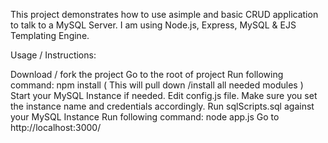 This project demonstrates how to use asimple and basic CRUD application to talk to a MySQL Server.
I am using Node.js, Express, MySQL & EJS Templating Engine.


Usage / Instructions:

Download / fork the project
Go to the root of project
Run following command: npm install ( This will pull down /install all needed modules )
Start your MySQL Instance if needed.
Edit config.js file. Make sure you set the instance name and credentials accordingly.
Run sqlScripts.sql against your MySQL Instance
Run following command: node app.js
Go to http://localhost:3000/